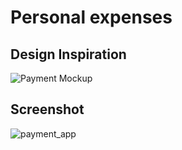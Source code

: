 # Personal expenses
  
## Design Inspiration
![Payment Mockup](https://user-images.githubusercontent.com/38382273/119203750-82612080-ba9c-11eb-86b0-883e9876782e.png)

## Screenshot

![payment_app](https://user-images.githubusercontent.com/38382273/119203780-986ee100-ba9c-11eb-9ec9-8d8605d35937.jpg)

